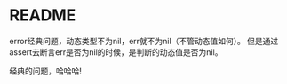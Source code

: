 # README

error经典问题，动态类型不为nil，err就不为nil（不管动态值如何）。
但是通过assert去断言err是否为nil的时候，是判断的动态值是否为nil。

经典的问题，哈哈哈!